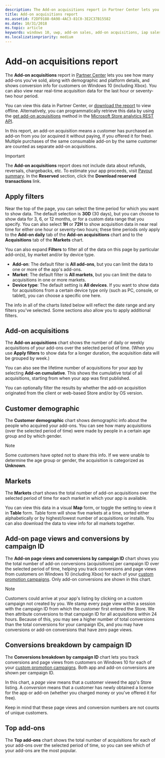 ```yaml
---
description: The Add-on acquisitions report in Partner Center lets you see how many add-ons you've sold, along with demographic and platform details.
title: Add-on acquisitions report
ms.assetid: F2DF9188-0A98-4AC3-81C0-3E2C37B15582
ms.date: 10/31/2018
ms.topic: article
keywords: windows 10, uwp, add-on sales, add-on acquisitions, iap sales, in-app products, iaps, add-ons
ms.localizationpriority: medium
---
```

# Add-on acquisitions report


The **Add-on acquisitions** report in [Partner Center](https://partner.microsoft.com/dashboard) lets you see how many add-ons you've sold, along with demographic and platform details, and shows conversion info for customers on Windows 10 (including Xbox). You can also view near real-time acquisition data for the last hour or seventy-two hour period.

You can view this data in Partner Center, or [download the report](download-analytic-reports.md) to view offline. Alternatively, you can programmatically retrieve this data by using the [get add-on acquisitions](../monetize/get-in-app-acquisitions.md) method in the [Microsoft Store analytics REST API](../monetize/access-analytics-data-using-windows-store-services.md).

In this report, an add-on acquisition means a customer has purchased an add-on from you (or acquired it without paying, if you offered it for free). Multiple purchases of the same consumable add-on by the same customer are counted as separate add-on acquisitions.

> [!IMPORTANT]
> The **Add-on acquisitions** report does not include data about refunds, reversals, chargebacks, etc. To estimate your app proceeds, visit [Payout summary](payout-summary.md). In the **Reserved** section, click the **Download reserved transactions** link.


## Apply filters

Near the top of the page, you can select the time period for which you want to show data. The default selection is **30D** (30 days), but you can choose to show data for 3, 6, or 12 months, or for a custom data range that you specify. You can also select **1H** or **72H** to show acquisition data in near real time for either one hour or seventy-two hours; these time periods only apply to the **Add-on daily** tab of the **Add-on acquisitions** chart and to the **Acquisitions** tab of the **Markets** chart. 

You can also expand **Filters** to filter all of the data on this page by particular add-on(s), by market and/or by device type.

-   **Add-on**: The default filter is **All add-ons**, but you can limit the data to one or more of the app's add-ons.
-   **Market**: The default filter is **All markets**, but you can limit the data to acquisitions in one or more markets.
-   **Device type**: The default setting is **All devices**. If you want to show data for acquisitions from a certain device type only (such as PC, console, or tablet), you can choose a specific one here.

The info in all of the charts listed below will reflect the date range and any filters you've selected. Some sections also allow you to apply additional filters.


## Add-on acquisitions

The **Add-on acquisitions** chart shows the number of daily or weekly acquisitions of your add-ons over the selected period of time. (When you use **Apply filters** to show data for a longer duration, the acquisition data will be grouped by week.)

You can also see the lifetime number of acquisitions for your app by selecting **Add-on cumulative**. This shows the cumulative total of all acquisitions, starting from when your app was first published.

You can optionally filter the results by whether the add-on acquisition originated from the client or web-based Store and/or by OS version.


## Customer demographic

The **Customer demographic** chart shows demographic info about the people who acquired your add-ons. You can see how many acquisitions (over the selected period of time) were made by people in a certain age group and by which gender.

> [!NOTE]
> Some customers have opted not to share this info. If we were unable to determine the age group or gender, the acquisition is categorized as **Unknown**.


## Markets

The **Markets** chart shows the total number of add-on acquisitions over the selected period of time for each market in which your app is available. 

You can view this data in a visual **Map** form, or toggle the setting to view it in **Table** form. Table form will show five markets at a time, sorted either alphabetically or by highest/lowest number of acquisitions or installs. You can also download the data to view info for all markets together.


## Add-on page views and conversions by campaign ID

The **Add-on page views and conversions by campaign ID** chart shows you the total number of add-on conversions (acquisitions) per campaign ID over the selected period of time, helping you track conversions and page views from customers on Windows 10 (including Xbox) for each of your [custom promotion campaigns](create-a-custom-app-promotion-campaign.md). Only add-on conversions are shown in this chart.

> [!NOTE]
> Customers could arrive at your app's listing by clicking on a custom campaign not created by you. We stamp every page view within a session with the campaign ID from which the customer first entered the Store. We then attribute conversions to that campaign ID for all acquisitions within 24 hours. Because of this, you may see a higher number of total conversions than the total conversions for your campaign IDs, and you may have conversions or add-on conversions that have zero page views. 


## Conversions breakdown by campaign ID

The **Conversions breakdown by campaign ID** chart lets you track conversions and page views from customers on Windows 10 for each of your [custom promotion campaigns](create-a-custom-app-promotion-campaign.md). Both app and add-on conversions are shown per campaign ID.

In this chart, a *page view* means that a customer viewed the app's Store listing. A *conversion* means that a customer has newly obtained a license for the app or add-on (whether you charged money or you've offered it for free).

Keep in mind that these page views and conversion numbers are not counts of unique customers. 


## Top add-ons

The **Top add-ons** chart shows the total number of acquisitions for each of your add-ons over the selected period of time, so you can see which of your add-ons are the most popular. 



 

 

